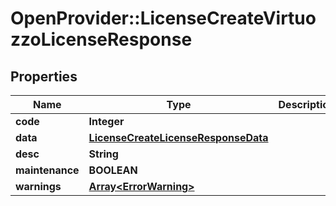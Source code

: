 # OpenProvider::LicenseCreateVirtuozzoLicenseResponse

## Properties
Name | Type | Description | Notes
------------ | ------------- | ------------- | -------------
**code** | **Integer** |  | [optional] 
**data** | [**LicenseCreateLicenseResponseData**](LicenseCreateLicenseResponseData.md) |  | [optional] 
**desc** | **String** |  | [optional] 
**maintenance** | **BOOLEAN** |  | [optional] 
**warnings** | [**Array&lt;ErrorWarning&gt;**](ErrorWarning.md) |  | [optional] 

